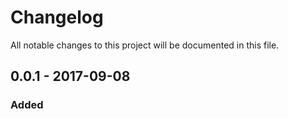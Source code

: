 # Changelog
All notable changes to this project will be documented in this file.

## 0.0.1 - 2017-09-08
### Added

